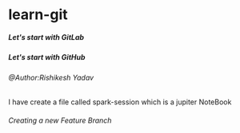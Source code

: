 # learn-git
<h5>Let's start with GitLab</h5>
<h5>Let's start with GitHub</h5>
<h6>@Author:Rishikesh Yadav</h6>
I have create a file called spark-session which is a jupiter NoteBook 


<h6>Creating a new Feature Branch </h6>